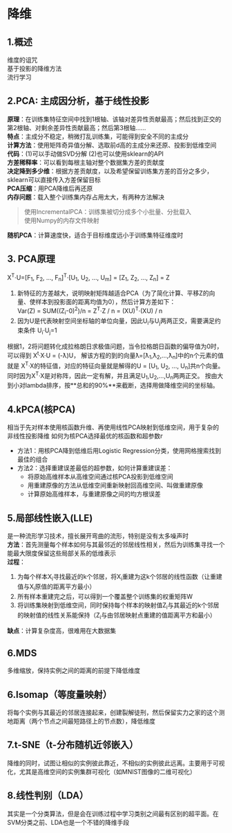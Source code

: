 # 降维

## 1.概述
维度的诅咒<br/>
基于投影的降维方法<br/>
流行学习<br/>

## 2.PCA: 主成因分析，基于线性投影
**原理**：在训练集特征空间中找到1根轴、该轴对差异性贡献最高；然后找到正交的第2根轴、对剩余差异性贡献最高；然后第3根轴……<br/>
**特点**：主成分不稳定，稍微打乱训练集，可能得到安全不同的主成分<br/>
**计算方法**：使用矩阵奇异值分解、选取前d高的主成分来还原、投影到低维空间<br/>
**代码**：(1)可以手动做SVD分解 (2)也可以使用sklearn的API<br/>
**方差稀释率**：可以看到每根主轴对整个数据集方差的贡献度<br/>
**决定降到多少维**：根据方差贡献度，以及希望保留训练集方差的百分之多少，sklearn可以直接传入方差保留目标<br/>
**PCA压缩**：用PCA降维后再还原<br/>
**内存问题**：载入整个训练集内存占用太大，有两种方法解决 
> 使用IncrementalPCA：训练集被切分成多个小批量、分批载入<br/>
> 使用Numpy的内存文件映射

**随机PCA**：计算速度快，适合于目标维度远小于训练集特征维度时<br/>

## 3. PCA原理
X<sup>T</sup>·U=[F<sub>1</sub>, F<sub>2</sub>, …, F<sub>n</sub>]<sup>T</sup>·[U<sub>1</sub>, U<sub>2</sub>, …, U<sub>m</sub>] = [Z<sub>1</sub>, Z<sub>2</sub>, …, Z<sub>n</sub>] = Z<br/>

1. 新特征的方差越大，说明映射矩阵越适合PCA（为了简化计算、平移Z的向量、使样本到投影面的距离均值为0），然后计算方差如下：<br/>
Var(Z) = SUM((Z<sub>i</sub>-0)<sup>2</sup>)/n  = Z<sup>T</sup>·Z / n = (XU)<sup>T</sup>·(XU) / n
2.	因为U是代表映射空间坐标轴的单位向量，因此U<sub>i</sub>与U<sub>j</sub>两两正交，需要满足约束条件 U<sub>i</sub>·U<sub>j</sub>=1<br/>

根据1，2将问题转化成拉格朗日求极值问题，当令拉格朗日函数的偏导值为0时，可以得到 X<sup>t</sup>·X·U = (-ƛ)U， 
解该方程的到的向量ƛ=[ƛ<sub>1</sub>,ƛ<sub>2</sub>,...,ƛ<sub>n</sub>]中的n个元素的值就是 X<sup>T</sup>·X的特征值，对应的特征向量就是解得的U = [U<sub>1</sub>, U<sub>2</sub>, …, U<sub>n</sub>]共n个向量。同时因为X<sup>T</sup>·X是对称阵，因此一定有解，并且满足U<sub>1</sub>,U<sub>2</sub>,…,U<sub>n</sub>两两正交。 按由大到小对lambda排序，按**总和的90%**来截断，选择用做降维空间的坐标轴。

## 4.kPCA(核PCA)
相当于先对样本使用核函数升维、再使用线性PCA映射到低维空间，用于复杂的非线性投影降维
如何为核PCA选择最优的核函数和超参数ᴦ<br/>

* 方法1：用核PCA降到低维后用Logistic Regression分类，使用网格搜索找到最佳的组合
* 方法2：选择重建误差最低的超参数，如何计算重建误差：
    * 将原始高维样本从高维空间通过核PCA投影到低维空间
    * 用重建原像的方法从低维空间重新映射回高维空间、叫做重建原像
    * 计算原始高维样本，与重建原像之间的均方根误差

## 5.局部线性嵌入(LLE)
是一种流形学习技术，擅长展开弯曲的流形，特别是没有太多噪声时<br/>
**方法**：首先测量每个样本如何与其最邻近的邻居线性相关，然后为训练集寻找一个能最大限度保留这些局部关系的低维表示</br>
**过程**：</br>

1. 为每个样本X<sub>i</sub>寻找最近的k个邻居，将X<sub>i</sub>重建为这k个邻居的线性函数（让重建值与X<sub>i</sub>原值的距离平方最小）
2. 所有样本重建完之后，可以得到一个覆盖整个训练集的权重矩阵W
3. 将训练集映射到低维空间，同时保持每个样本的映射值Z<sub>i</sub>与其最近的k个邻居的映射值的线性关系能保持（Z<sub>i</sub>与由邻居映射点重建的值距离平方和最小）

**缺点**：计算复杂度高，很难用在大数据集

## 6.MDS
多维缩放，保持实例之间的距离的前提下降低维度

## 6.Isomap（等度量映射）
将每个实例与其最近的邻居连接起来，创建裂解徒刑，然后保留实力之家的这个测地距离（两个节点之间最短路径上的节点数），降低维度

## 7.t-SNE（t-分布随机近邻嵌入）
降维的同时，试图让相似的实例彼此靠近，不相似的实例彼此远离。主要用于可视化，尤其是高维空间的实例集群可视化（如MNIST图像的二维可视化）

## 8.线性判别（LDA）
其实是一个分类算法，但是会在训练过程中学习类别之间最有区别的超平面。在SVM分类之前、LDA也是一个不错的降维手段


